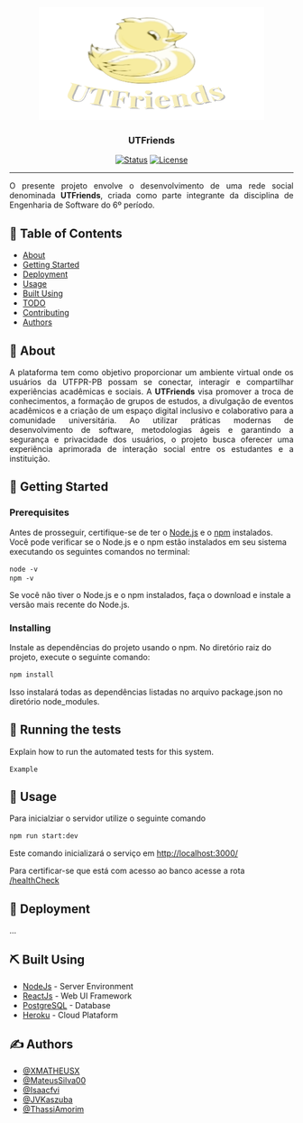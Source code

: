 <p align="center">
  <a href="" rel="noopener">
 <img width=400px height=200px src="imgs/logo_main.png" alt="Project logo"></a>
</p>

<h3 align="center">UTFriends</h3>

<div align="center">

[![Status](https://img.shields.io/badge/status-active-success.svg)]()
[![License](https://img.shields.io/badge/license-MIT-blue.svg)](/LICENSE)

</div>

---

<p align="justify"> 
O presente projeto envolve o desenvolvimento de uma rede social denominada <b>UTFriends</b>, criada como parte integrante da disciplina de Engenharia de Software do 6º período.
    <br> 
</p>

## 📝 Table of Contents

- [About](#about)
- [Getting Started](#getting_started)
- [Deployment](#deployment)
- [Usage](#usage)
- [Built Using](#built_using)
- [TODO](../TODO.md)
- [Contributing](../CONTRIBUTING.md)
- [Authors](#authors)

## 🧐 About <a name = "about"></a>

<p align="justify">
 A plataforma tem como objetivo proporcionar um ambiente virtual onde os usuários da UTFPR-PB possam se conectar, interagir e compartilhar experiências acadêmicas e sociais. A <b>UTFriends</b> visa promover a troca de conhecimentos, a formação de grupos de estudos, a divulgação de eventos acadêmicos e a criação de um espaço digital inclusivo e colaborativo para a comunidade universitária. Ao utilizar práticas modernas de desenvolvimento de software, metodologias ágeis e garantindo a segurança e privacidade dos usuários, o projeto busca oferecer uma experiência aprimorada de interação social entre os estudantes e a instituição.
</p>

## 🏁 Getting Started <a name = "getting_started"></a>

### Prerequisites

Antes de prosseguir, certifique-se de ter o [Node.js](https://nodejs.org/) e o [npm](https://www.npmjs.com/) instalados. Você pode verificar se o Node.js e o npm estão instalados em seu sistema executando os seguintes comandos no terminal:

```
node -v
npm -v
```

Se você não tiver o Node.js e o npm instalados, faça o download e instale a versão mais recente do Node.js.

### Installing

Instale as dependências do projeto usando o npm. No diretório raiz do projeto, execute o seguinte comando:

```sh
npm install
```

Isso instalará todas as dependências listadas no arquivo package.json no diretório node_modules.<br>

## 🔧 Running the tests <a name = "tests"></a>

Explain how to run the automated tests for this system.

```
Example
```

## 🎈 Usage <a name="usage"></a>

Para inicialziar o servidor utilize o seguinte comando

```sh
npm run start:dev
```

Este comando inicializará o serviço em [http://localhost:3000/](http://localhost:3000/)

Para certificar-se que está com acesso ao banco acesse a rota [/healthCheck](http://localhost:3000/api/v1/profile/healthCheck)

## 🚀 Deployment <a name = "deployment"></a>

...

## ⛏️ Built Using <a name = "built_using"></a>

- [NodeJs](https://nodejs.org/en/) - Server Environment
- [ReactJs](https://react.dev/) - Web UI Framework
- [PostgreSQL](https://www.mysql.com/) - Database
- [Heroku](https://www.heroku.com/) - Cloud Plataform

## ✍️ Authors <a name = "authors"></a>

- [@XMATHEUSX](https://github.com/XMATHEUSX)
- [@MateusSilva00](https://github.com/MateusSilva00)
- [@Isaacfvi](https://github.com/Isaacfvi)
- [@JVKaszuba](https://github.com/JVKaszuba)
- [@ThassiAmorim](https://github.com/ThassiAmorim)
